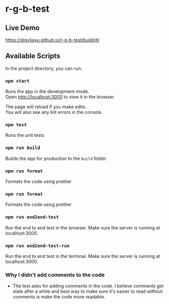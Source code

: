 # r-g-b-test

## Live Demo
https://digvijayu.github.io/r-g-b-test/build/#/


## Available Scripts

In the project directory, you can run:

### `npm start`

Runs the app in the development mode.<br>
Open [http://localhost:3000](http://localhost:3000) to view it in the browser.

The page will reload if you make edits.<br>
You will also see any lint errors in the console.

### `npm test`

Runs the unit tests

### `npm run build`

Builds the app for production to the `build` folder.

### `npm run format`

Formats the code using prettier

### `npm run format`

Formats the code using prettier

### `npm run end2end-test`

Run the end to end test in the browser. Make sure the server is running at localhost:3000.

### `npm run end2end-test-run`

Run the end to end test in the terminal. Make sure the server is running at localhost:3000.


### Why I didn't add comments to the code
- The test asks for adding comments in the code. I believe comments get stale after a while and best way to make sure it's easier to read without comments is make the code more readable.
